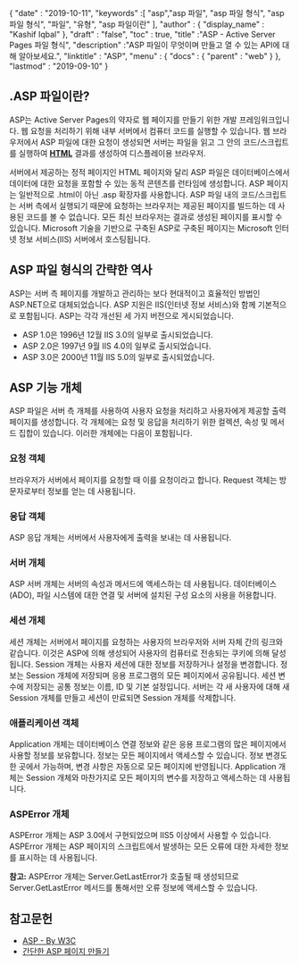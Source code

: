 {
  "date" : "2019-10-11",
  "keywords" :[ "asp","asp 파일", "asp 파일 형식", "asp 파일 형식", "파일", "유형", "asp 파일이란" ],
  "author" : {
    "display_name" : "Kashif Iqbal"
},
  "draft" : "false",
  "toc" : true,
  "title" :"ASP - Active Server Pages 파일 형식",
  "description" :"ASP 파일이 무엇이며 만들고 열 수 있는 API에 대해 알아보세요.",
  "linktitle" : "ASP",
  "menu" : {
    "docs" : {
      "parent" : "web"
}
},
  "lastmod" : "2019-09-10"
}

## .ASP 파일이란?

ASP는 Active Server Pages의 약자로 웹 페이지를 만들기 위한 개발 프레임워크입니다. 웹 요청을 처리하기 위해 내부 서버에서 컴퓨터 코드를 실행할 수 있습니다. 웹 브라우저에서 ASP 파일에 대한 요청이 생성되면 서버는 파일을 읽고 그 안의 코드/스크립트를 실행하여 **[HTML](/ko/web/html/)** 결과를 생성하여 디스플레이용 브라우저.

서버에서 제공하는 정적 페이지인 HTML 페이지와 달리 ASP 파일은 데이터베이스에서 데이터에 대한 요청을 포함할 수 있는 동적 콘텐츠를 런타임에 생성합니다. ASP 페이지는 일반적으로 .html이 아닌 .asp 확장자를 사용합니다. ASP 파일 내의 코드/스크립트는 서버 측에서 실행되기 때문에 요청하는 브라우저는 제공된 페이지를 빌드하는 데 사용된 코드를 볼 수 없습니다. 모든 최신 브라우저는 결과로 생성된 페이지를 표시할 수 있습니다. Microsoft 기술을 기반으로 구축된 ASP로 구축된 페이지는 Microsoft 인터넷 정보 서비스(IIS) 서버에서 호스팅됩니다.

## ASP 파일 형식의 간략한 역사
ASP는 서버 측 페이지를 개발하고 관리하는 보다 현대적이고 효율적인 방법인 ASP.NET으로 대체되었습니다. ASP 지원은 IIS(인터넷 정보 서비스)와 함께 기본적으로 포함됩니다. ASP는 각각 개선된 세 가지 버전으로 게시되었습니다.

* ASP 1.0은 1996년 12월 IIS 3.0의 일부로 출시되었습니다.
* ASP 2.0은 1997년 9월 IIS 4.0의 일부로 출시되었습니다.
* ASP 3.0은 2000년 11월 IIS 5.0의 일부로 출시되었습니다.

## ASP 기능 개체

ASP 파일은 서버 측 개체를 사용하여 사용자 요청을 처리하고 사용자에게 제공할 출력 페이지를 생성합니다. 각 개체에는 요청 및 응답을 처리하기 위한 컬렉션, 속성 및 메서드 집합이 있습니다. 이러한 개체에는 다음이 포함됩니다.

### 요청 객체

브라우저가 서버에서 페이지를 요청할 때 이를 요청이라고 합니다. Request 객체는 방문자로부터 정보를 얻는 데 사용됩니다.

### 응답 객체

ASP 응답 개체는 서버에서 사용자에게 출력을 보내는 데 사용됩니다.

### 서버 개체

ASP 서버 개체는 서버의 속성과 메서드에 액세스하는 데 사용됩니다. 데이터베이스(ADO), 파일 시스템에 대한 연결 및 서버에 설치된 구성 요소의 사용을 허용합니다.

### 세션 개체

세션 개체는 서버에서 페이지를 요청하는 사용자의 브라우저와 서버 자체 간의 링크와 같습니다. 이것은 ASP에 의해 생성되어 사용자의 컴퓨터로 전송되는 쿠키에 의해 달성됩니다. Session 개체는 사용자 세션에 대한 정보를 저장하거나 설정을 변경합니다. 정보는 Session 개체에 저장되며 응용 프로그램의 모든 페이지에서 공유됩니다. 세션 변수에 저장되는 공통 정보는 이름, ID 및 기본 설정입니다. 서버는 각 새 사용자에 대해 새 Session 개체를 만들고 세션이 만료되면 Session 개체를 삭제합니다.

### 애플리케이션 객체

Application 개체는 데이터베이스 연결 정보와 같은 응용 프로그램의 많은 페이지에서 사용할 정보를 보유합니다. 정보는 모든 페이지에서 액세스할 수 있습니다. 정보 변경도 한 곳에서 가능하며, 변경 사항은 자동으로 모든 페이지에 반영됩니다. Application 개체는 Session 개체와 마찬가지로 모든 페이지의 변수를 저장하고 액세스하는 데 사용됩니다.

### ASPError 개체

ASPError 개체는 ASP 3.0에서 구현되었으며 IIS5 이상에서 사용할 수 있습니다. ASPError 개체는 ASP 페이지의 스크립트에서 발생하는 모든 오류에 대한 자세한 정보를 표시하는 데 사용됩니다.

**참고:** ASPError 개체는 Server.GetLastError가 호출될 때 생성되므로 Server.GetLastError 메서드를 통해서만 오류 정보에 액세스할 수 있습니다.

## 참고문헌

* [ASP - By W3C](https://www.w3schools.com/asp/default.asp)
* [간단한 ASP 페이지 만들기](https://learn.microsoft.com/en-us/previous-versions/iis/6.0-sdk/ms524741(v=vs.90))

